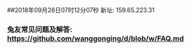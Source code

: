 ##2018年09月28日07时12分07秒 新址: 159.65.223.31
### 兔友常见问题及解答: https://github.com/wanggonging/d/blob/w/FAQ.md
